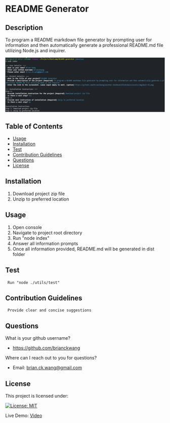 # README Generator
## Description
To program a README markdown file generator by prompting user for information and then automatically generate a professional README.md file utilizing Node.js and inquirer.

![main pic](https://github.com/BrianCKWang/README-generator/blob/main/src/img/main-01.png)

## Table of Contents
* [Usage](#usage)
* [Installation](#installation)
* [Test](#test)
* [Contribution Guidelines](#contribution-guidelines)
* [Questions](#questions)
* [License](#license)


  
## Installation

  1. Download project zip file
  1. Unzip to preferred location
  
  
## Usage 

  1. Open console
  1. Navigate to project root directory
  1. Run "node index"
  1. Answer all information prompts
  1. Once all information provided, README.md will be generated in dist folder


## Test

     Run "node ./utils/test"
  
  

## Contribution Guidelines

     Provide clear and concise suggestions
  
  

## Questions
What is your github username? 

  * https://github.com/brianckwang

Where can I reach out to you for questions? 

  * Email: brian.ck.wang@gmail.com

## License
This project is licensed under:

[![License: MIT](https://img.shields.io/badge/License-MIT-yellow.svg)](https://opensource.org/licenses/MIT)

Live Demo: [Video](https://youtu.be/L87h5CiozQE)
